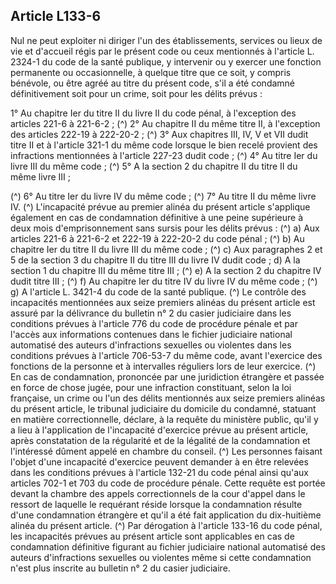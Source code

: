 ## Article L133-6

Nul ne peut exploiter ni diriger l'un des établissements, services ou lieux de vie et d'accueil régis par le
présent code ou ceux mentionnés à l'article L. 2324-1 du code de la santé publique, y intervenir ou y exercer
une fonction permanente ou occasionnelle, à quelque titre que ce soit, y compris bénévole, ou être agréé au
titre du présent code, s'il a été condamné définitivement soit pour un crime, soit pour les délits prévus :

1° Au chapitre Ier du titre II du livre II du code pénal, à l'exception des articles 221-6 à 221-6-2 ; (^)
2° Au chapitre II du même titre II, à l'exception des articles 222-19 à 222-20-2 ; (^)
3° Aux chapitres III, IV, V et VII dudit titre II et à l'article 321-1 du même code lorsque le bien recelé
provient des infractions mentionnées à l'article 227-23 dudit code ; (^)
4° Au titre Ier du livre III du même code ; (^)
5° A la section 2 du chapitre II du titre II du même livre III ;


(^)
6° Au titre Ier du livre IV du même code ; (^)
7° Au titre II du même livre IV. (^)
L'incapacité prévue au premier alinéa du présent article s'applique également en cas de condamnation
définitive à une peine supérieure à deux mois d'emprisonnement sans sursis pour les délits prévus : (^)
a) Aux articles 221-6 à 221-6-2 et 222-19 à 222-20-2 du code pénal ; (^)
b) Au chapitre Ier du titre II du livre III du même code ; (^)
c) Aux paragraphes 2 et 5 de la section 3 du chapitre II du titre III du livre IV dudit code ;
d) A la section 1 du chapitre III du même titre III ; (^)
e) A la section 2 du chapitre IV dudit titre III ; (^)
f) Au chapitre Ier du titre IV du livre IV du même code ; (^)
g) A l'article L. 3421-4 du code de la santé publique. (^)
Le contrôle des incapacités mentionnées aux seize premiers alinéas du présent article est assuré par la
délivrance du bulletin n° 2 du casier judiciaire dans les conditions prévues à l'article 776 du code de
procédure pénale et par l'accès aux informations contenues dans le fichier judiciaire national automatisé des
auteurs d'infractions sexuelles ou violentes dans les conditions prévues à l'article 706-53-7 du même code,
avant l'exercice des fonctions de la personne et à intervalles réguliers lors de leur exercice. (^)
En cas de condamnation, prononcée par une juridiction étrangère et passée en force de chose jugée, pour
une infraction constituant, selon la loi française, un crime ou l'un des délits mentionnés aux seize premiers
alinéas du présent article, le tribunal judiciaire du domicile du condamné, statuant en matière correctionnelle,
déclare, à la requête du ministère public, qu'il y a lieu à l'application de l'incapacité d'exercice prévue au
présent article, après constatation de la régularité et de la légalité de la condamnation et l'intéressé dûment
appelé en chambre du conseil. (^)
Les personnes faisant l'objet d'une incapacité d'exercice peuvent demander à en être relevées dans les
conditions prévues à l'article 132-21 du code pénal ainsi qu'aux articles 702-1 et 703 du code de procédure
pénale. Cette requête est portée devant la chambre des appels correctionnels de la cour d'appel dans le ressort
de laquelle le requérant réside lorsque la condamnation résulte d'une condamnation étrangère et qu'il a été
fait application du dix-huitième alinéa du présent article. (^)
Par dérogation à l'article 133-16 du code pénal, les incapacités prévues au présent article sont applicables
en cas de condamnation définitive figurant au fichier judiciaire national automatisé des auteurs d'infractions
sexuelles ou violentes même si cette condamnation n'est plus inscrite au bulletin n° 2 du casier judiciaire.

